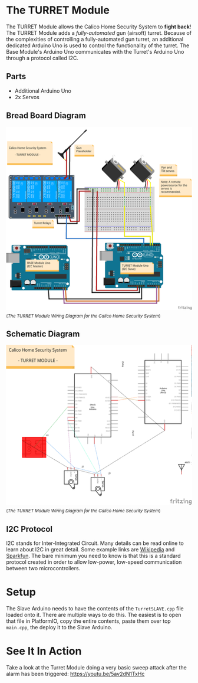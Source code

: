 The TURRET Module
=================

The TURRET Module allows the Calico Home Security System to **fight back**! The TURRET Module adds a _fully-automated_ gun (airsoft) turret. Because of the complexities of controlling a fully-automated gun turret, an additional dedicated Arduino Uno is used to control the functionality of the turret. The Base Module's Arduino Uno communicates with the Turret's Arduino Uno through a protocol called I2C.

Parts
-----
* Additional Arduino Uno
* 2x Servos

Bread Board Diagram
-------------------

![TURRET Module Wiring Diagram](turret_wiring_bb.png)
<sub>(_The TURRET Module Wiring Diagram for the Calico Home Security System_)</sub>

Schematic Diagram
-----------------

![TURRET Module Wiring Diagram](turret_wiring_schem.png)
<sub>(_The TURRET Module Wiring Diagram for the Calico Home Security System_)</sub>

I2C Protocol
------------
I2C stands for Inter-Integrated Circuit. Many details can be read online to learn about I2C in great detail. Some example links are [Wikipedia](https://en.wikipedia.org/wiki/I%C2%B2C) and [Sparkfun](https://learn.sparkfun.com/tutorials/i2c). The bare minimum you need to know is that this is a standard protocol created in order to allow low-power, low-speed communication between two microcontrollers.

Setup
=====

The Slave Arduino needs to have the contents of the `TurretSLAVE.cpp` file loaded onto it. There are multiple ways to do this. The easiest is to open that file in PlatformIO, copy the entire contents, paste them over top `main.cpp`, the deploy it to the Slave Arduino.

See It In Action
================

Take a look at the Turret Module doing a very basic sweep attack after the alarm has been triggered: https://youtu.be/5av2dN1TxHc

